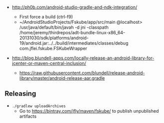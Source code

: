 - http://ph0b.com/android-studio-gradle-and-ndk-integration/
   - First force a build (ctrl-f9)
   - ~/AndroidStudioProjects/Fskube/app/src/main @localhost> /usr/java/default/bin/javah -d jni -classpath /home/jeremy/thirdrepos/adt-bundle-linux-x86_64-20131030/sdk/platforms/android-19/android.jar:../../build/intermediates/classes/debug com.jflei.fskube.FSKubeWrapper

- http://blog.blundell-apps.com/locally-release-an-android-library-for-jcenter-or-maven-central-inclusion/
   - https://raw.githubusercontent.com/blundell/release-android-library/master/android-release-aar.gradle

## Releasing
- `./gradlew uploadArchives`
   - Go to https://bintray.com/jfly/maven/fskube/ to publish unpublished artifacts
